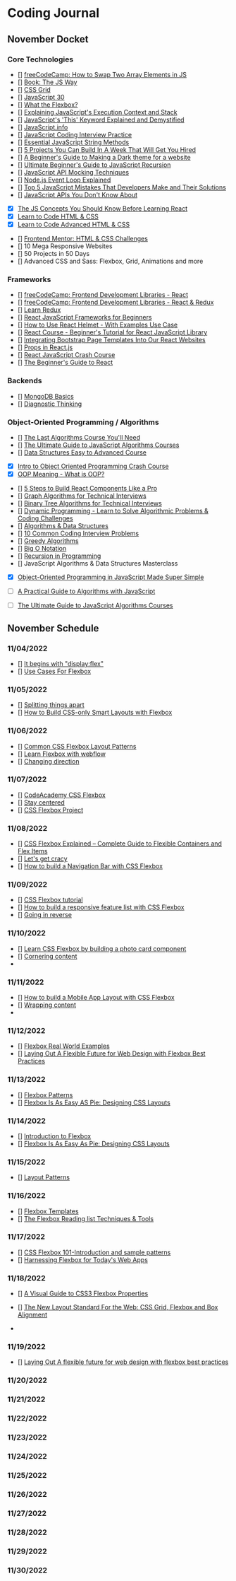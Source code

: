 # Coding Journal

## November Docket

 ### Core Technologies
  - [] [freeCodeCamp: How to Swap Two Array Elements in JS ](https://www.freecodecamp.org/news/swap-two-array-elements-in-javascript/)
  - [] [Book: The JS Way](https://github.com/thejsway/thejsway)
  - [] [CSS Grid](https://courses.wesbos.com/account/access/600cf21405cf86435dcdd8bc)
  - [] [JavaScript 30](https://courses.wesbos.com/account/access/615283a1e15af66ceff72adc)
  - [] [What the Flexbox?](https://courses.wesbos.com/account/access/600cf1fb05cf86435dcdd8bb)
  - [] [Explaining JavaScript's Execution Context and Stack](https://blog.openreplay.com/explaining-javascript-s-execution-context-and-stack/)
  - [] [JavaScript's 'This' Keyword Explained and Demystified](https://blog.openreplay.com/javascripts-this-explained-and-demystified/)
  - [] [JavaScript.info](https://javascript.info/)
  - [] [JavaScript Coding Interview Practice](https://www.freecodecamp.org/news/javascript-coding-interview-practice/)
  - [] [Essential JavaScript String Methods](https://levelup.gitconnected.com/essential-javascript-string-methods-f1841dad1961)
  - [] [5 Projects You Can Build In A Week That Will Get You Hired](https://www.youtube.com/watch?v=oluY633rkgI&t=28s)
  - [] [A Beginner's Guide to Making a Dark theme for a website](https://opensource.com/article/22/9/dark-theme-website)
  - [] [Ultimate Beginner's Guide to JavaScript Recursion](https://dev.to/elijahtrillionz/ultimate-beginners-guide-to-javascript-recursion-1ah1)
  - [] [JavaScript API Mocking Techniques](https://www.syncfusion.com/blogs/post/javascript-api-mocking-techniques.aspx)
  - [] [Node.js Event Loop Explained](https://dzone.com/articles/a-practical-overview-of-how-nodejs-single-threaded)
  - [] [Top 5 JavaScript Mistakes That Developers Make and Their Solutions](https://dzone.com/articles/top-5-javascript-mistakes-that-developers-make-and)
  - [] [JavaScript APIs You Don't Know About](https://www.smashingmagazine.com/2022/09/javascript-api-guide/)
  - [x] [The JS Concepts You Should Know Before Learning React](https://www.freecodecamp.org/news/javascript-concepts-you-should-know-before-learning-react/)
  - [x] [Learn to Code HTML & CSS](https://learn.shayhowe.com/html-css/)
  - [x] [Learn to Code Advanced HTML & CSS ](https://learn.shayhowe.com/advanced-html-css/)
  - [] [Frontend Mentor: HTML & CSS Challenges](https://www.frontendmentor.io/challenges?difficulties=1,2,3,4&languages=HTML|CSS&types=premium,free-plus,freeud)
  - [] 10 Mega Responsive Websites
  - [] 50 Projects in 50 Days
  - [] Advanced CSS and Sass: Flexbox, Grid, Animations and more

 ### Frameworks
  - [] [freeCodeCamp: Frontend Development Libraries - React](https://www.freecodecamp.org/learn/front-end-development-libraries/react/create-a-simple-jsx-element)
  - [] [freeCodeCamp: Frontend Development Libraries - React & Redux](https://www.freecodecamp.org/learn/front-end-development-libraries/react-and-redux/getting-started-with-react-redux)
  - [] [Learn Redux](https://courses.wesbos.com/account/access/6183f0e041ee9b1bad8df8ba)
  - [] [React JavaScript Frameworks for Beginners](https://www.youtube.com/watch?v=u6gSSpfsoOQ&t=1s)
  - [] [How to Use React Helmet - With Examples Use Case](https://www.freecodecamp.org/news/react-helmet-examples/)
  - [] [React Course - Beginner's Tutorial for React JavaScript Library](https://www.youtube.com/watch?v=bMknfKXIFA8)
  - [] [Integrating Bootstrap Page Templates Into Our React Websites](https://blog.openreplay.com/integrating-bootstrap-page-templates-into-our-pages/)
  - [] [Props in React.js](https://www.c-sharpcorner.com/article/props-in-reactjs/)
  - [] [React JavaScript Crash Course](https://www.youtube.com/watch?v=w7ejDZ8SWv8)
  - [] [The Beginner's Guide to React](https://egghead.io/courses/the-beginner-s-guide-to-react)
 
 ### Backends
  - [] [MongoDB Basics](https://university.mongodb.com/on_demand/M001/about)
  - [] [Diagnostic Thinking](https://university.mongodb.com/on_demand/M112/about)
 
 ### Object-Oriented Programming / Algorithms
  - [] [The Last Algorithms Course You'll Need](https://frontendmasters.com/courses/algorithms/)
  - [] [The Ultimate Guide to JavaScript Algorithms Courses](http://web.archive.org/web/20210425214801/https://scotch.io/courses/the-ultimate-guide-to-javascript-algorithms)
  - [] [Data Structures Easy to Advanced Course](https://www.youtube.com/watch?v=RBSGKlAvoiM&t=1418s)
  - [x] [Intro to Object Oriented Programming Crash Course](https://www.youtube.com/watch?v=SiBw7os-_zI)
  - [x] [OOP Meaning - What is OOP?](https://www.freecodecamp.org/news/what-is-object-oriented-programming/)
  - [] [5 Steps to Build React Components Like a Pro](https://blog.bitsrc.io/5-steps-to-build-react-components-like-a-pro-fb1f3af6ba17)
  - [] [Graph Algorithms for Technical Interviews](https://www.youtube.com/watch?v=tWVWeAqZ0WU)
  - [] [Binary Tree Algorithms for Technical Interviews](https://www.youtube.com/watch?v=fAAZixBzIAI)
  - [] [Dynamic Programming - Learn to Solve Algorithmic Problems & Coding Challenges](https://www.youtube.com/watch?v=oBt53YbR9Kk)
  - [] [Algorithms & Data Structures](https://www.youtube.com/watch?v=8hly31xKli0)
  - [] [10 Common Coding Interview Problems](https://www.youtube.com/watch?v=Peq4GCPNC5c)
  - [] [Greedy Algorithms](https://www.youtube.com/watch?v=bC7o8P_Ste4)
  - [] [Big O Notation](https://www.youtube.com/watch?v=Mo4vesaut8g)
  - [] [Recursion in Programming](https://www.youtube.com/watch?v=IJDJ0kBx2LM)
  - [] JavaScript Algorithms & Data Structures Masterclass
  - [x] [Object-Oriented Programming in JavaScript Made Super Simple](https://www.youtube.com/watch?v=PFmuCDHHpwk&t=31s)
  - [ ] [A Practical Guide to Algorithms with JavaScript](https://frontendmasters.com/courses/practical-algorithms/)
  - [ ] [The Ultimate Guide to JavaScript Algorithms Courses](http://web.archive.org/web/20210616161653/https://scotch.io/courses/the-ultimate-guide-to-javascript-algorithms)


## November Schedule

 ### 11/04/2022
  - [] [It begins with "display:flex"](https://flexboxpatterns.com/display-flex)
  - [] [Use Cases For Flexbox](https://www.smashingmagazine.com/2018/10/flexbox-use-cases/)
  
 ### 11/05/2022
  - [] [Splitting things apart](https://flexboxpatterns.com/splitting-things-apart)
  - [] [How to Build CSS-only Smart Layouts with Flexbox](https://www.toptal.com/front-end/how-to-build-css-only-smart-layouts-with-flexbox)
  
 ### 11/06/2022
  - [] [Common CSS Flexbox Layout Patterns](https://tobiasahlin.com/blog/common-flexbox-patterns/#stretch-all-fixed-spacing)
  - [] [Learn Flexbox with webflow](https://preview.webflow.com/preview/flexbox-game?preview=d1a26b027c4803817087a91c651e321f&m=1)
  - [] [Changing direction](https://flexboxpatterns.com/changing-direction)
    
 ### 11/07/2022
  - [] [CodeAcademy CSS Flexbox](https://www.codecademy.com/courses/learn-intermediate-css/lessons/learn-flexbox/exercises/what-is-flexbox)
  - [] [Stay centered](https://flexboxpatterns.com/display-flex)
  - [] [CSS Flexbox Project](https://freshman.tech/flexbox-mobile-app/?ref=related-posts)
  
 ### 11/08/2022
  - [] [CSS Flexbox Explained – Complete Guide to Flexible Containers and Flex Items](https://www.freecodecamp.org/news/css-flexbox-complete-guide/)
  - [] [Let's get cracy](https://flexboxpatterns.com/lets-get-crazy)
  - [] [How to build a Navigation Bar with CSS Flexbox](https://freshman.tech/flexbox-navbar/?ref=related-posts)


 ### 11/09/2022
  - [] [CSS Flexbox tutorial](https://www.quackit.com/css/flexbox/tutorial/flexbox_introduction.cfm)
  - [] [How to build a responsive feature list with CSS Flexbox](https://freshman.tech/feature-list/?ref=related-posts)
  - [] [Going in reverse](https://flexboxpatterns.com/going-in-reverse)


 ### 11/10/2022
  - [] [Learn CSS Flexbox by building a photo card component](https://freshman.tech/flexbox/?ref=related-posts)
  - [] [Cornering content](https://flexboxpatterns.com/cornering-content)
  - 
 ### 11/11/2022
  - [] [How to build a Mobile App Layout with CSS Flexbox](https://freshman.tech/flexbox-mobile-app/)
  - [] [Wrapping content](https://flexboxpatterns.com/wrapping-content)
  - 
 ### 11/12/2022
  - [] [Flexbox Real World Examples](https://ishadeed.com/article/flexbox-real-world-use-cases/)
  - [] [Laying Out A Flexible Future for Web Design with Flexbox Best Practices](https://www.smashingmagazine.com/2015/08/flexible-future-for-web-design-with-flexbox/)
 
 ### 11/13/2022
  - [] [Flexbox Patterns](https://tobiasahlin.com/blog/common-flexbox-patterns/#stretch-all-fixed-spacing)
  - [] [Flexbox Is As Easy AS Pie: Designing CSS Layouts](https://www.smashingmagazine.com/2013/05/centering-elements-with-flexbox/)
  
 ### 11/14/2022
  - [] [Introduction to Flexbox](https://quasar.dev/layout/grid/introduction-to-flexbox)
  - [] [Flexbox Is As Easy As Pie: Designing CSS Layouts](https://www.smashingmagazine.com/2013/05/centering-elements-with-flexbox/)
 ### 11/15/2022
  - [] [Layout Patterns](https://web.dev/patterns/layout/)


 ### 11/16/2022
  - [] [Flexbox Templates](https://www.quackit.com/html/templates/css_flexbox_templates.cfm)
  - [] [The Flexbox Reading list Techniques & Tools](https://www.smashingmagazine.com/2016/02/the-flexbox-reading-list/)


 ### 11/17/2022
  - [] [CSS Flexbox 101-Introduction and sample patterns](http://www.javascriptkit.com/dhtmltutors/css-flexbox.shtml)
  - [] [Harnessing Flexbox for Today's Web Apps](https://www.smashingmagazine.com/2015/03/harnessing-flexbox-for-todays-web-apps/)


 ### 11/18/2022
  - [] [A Visual Guide to CSS3 Flexbox Properties](https://www.digitalocean.com/community/cheatsheets/css-flexbox?utm_medium=content_acq&utm_source=css-tricks&utm_campaign=&utm_content=awareness_bestsellers)
  - [] [The New Layout Standard For the Web: CSS Grid, Flexbox and Box Alignment](https://www.smashingmagazine.com/2016/11/css-grids-flexbox-box-alignment-new-layout-standard/)


  - 
 ### 11/19/2022
  - [] [Laying Out A flexible future for web design with flexbox best practices](https://www.smashingmagazine.com/2015/08/flexible-future-for-web-design-with-flexbox/)


 ### 11/20/2022
 ### 11/21/2022
 ### 11/22/2022
 ### 11/23/2022
 ### 11/24/2022
 ### 11/25/2022
 ### 11/26/2022
 ### 11/27/2022
 ### 11/28/2022
 ### 11/29/2022
 ### 11/30/2022
 
